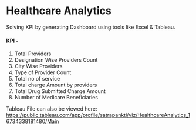 # Healthcare Analytics
Solving KPI by generating Dashboard using tools like Excel & Tableau.

#### KPI -
1. Total Providers
2. Designation Wise Providers Count
3. City Wise Providers
4. Type of Provider Count  
5. Total no of service 
6. Total charge Amount by providers
7. Total Drug Submitted Charge Amount  
8. Number of Medicare Beneficiaries

Tableau File can also be viewed here: https://public.tableau.com/app/profile/satrapankti/viz/HealthcareAnalytics_16734338181480/Main
